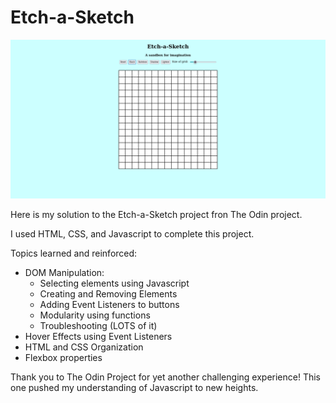 # Etch-a-Sketch


![Project Screenshot](images/screenshot.png)

Here is my solution to the Etch-a-Sketch project fron The Odin project.

I used HTML, CSS, and Javascript to complete this project.


Topics learned and reinforced:
- DOM Manipulation:
  - Selecting elements using Javascript
  - Creating and Removing Elements
  - Adding Event Listeners to buttons
  - Modularity using functions
  - Troubleshooting (LOTS of it)
- Hover Effects using Event Listeners
- HTML and CSS Organization
- Flexbox properties


Thank you to The Odin Project for yet another challenging experience! This one pushed my understanding of Javascript to new heights. 
